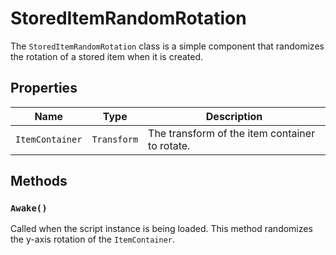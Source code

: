 # StoredItemRandomRotation

The `StoredItemRandomRotation` class is a simple component that randomizes the rotation of a stored item when it is created.

## Properties

| Name | Type | Description |
| --- | --- | --- |
| `ItemContainer` | `Transform` | The transform of the item container to rotate. |

## Methods

### `Awake()`

Called when the script instance is being loaded. This method randomizes the y-axis rotation of the `ItemContainer`.
